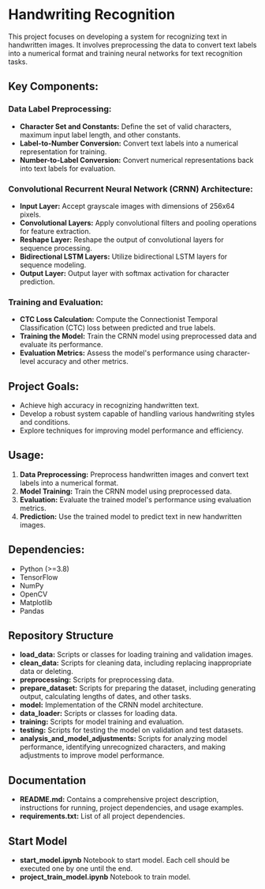 # Handwriting Recognition

This project focuses on developing a system for recognizing text in handwritten images. It involves preprocessing the data to convert text labels into a numerical format and training neural networks for text recognition tasks.

## Key Components:

### Data Label Preprocessing:

- **Character Set and Constants:** Define the set of valid characters, maximum input label length, and other constants.
- **Label-to-Number Conversion:** Convert text labels into a numerical representation for training.
- **Number-to-Label Conversion:** Convert numerical representations back into text labels for evaluation.

### Convolutional Recurrent Neural Network (CRNN) Architecture:

- **Input Layer:** Accept grayscale images with dimensions of 256x64 pixels.
- **Convolutional Layers:** Apply convolutional filters and pooling operations for feature extraction.
- **Reshape Layer:** Reshape the output of convolutional layers for sequence processing.
- **Bidirectional LSTM Layers:** Utilize bidirectional LSTM layers for sequence modeling.
- **Output Layer:** Output layer with softmax activation for character prediction.

### Training and Evaluation:

- **CTC Loss Calculation:** Compute the Connectionist Temporal Classification (CTC) loss between predicted and true labels.
- **Training the Model:** Train the CRNN model using preprocessed data and evaluate its performance.
- **Evaluation Metrics:** Assess the model's performance using character-level accuracy and other metrics.

## Project Goals:

- Achieve high accuracy in recognizing handwritten text.
- Develop a robust system capable of handling various handwriting styles and conditions.
- Explore techniques for improving model performance and efficiency.

## Usage:

1. **Data Preprocessing:** Preprocess handwritten images and convert text labels into a numerical format.
2. **Model Training:** Train the CRNN model using preprocessed data.
3. **Evaluation:** Evaluate the trained model's performance using evaluation metrics.
4. **Prediction:** Use the trained model to predict text in new handwritten images.

## Dependencies:

- Python (>=3.8)
- TensorFlow
- NumPy
- OpenCV
- Matplotlib
- Pandas

## Repository Structure
- **load_data:** Scripts or classes for loading training and validation images.
- **clean_data:** Scripts for cleaning data, including replacing inappropriate data or deleting.
- **preprocessing:** Scripts for preprocessing data.
- **prepare_dataset:** Scripts for preparing the dataset, including generating output, calculating lengths of dates, and other tasks.
- **model:** Implementation of the CRNN model architecture.
- **data_loader:** Scripts or classes for loading data.
- **training:** Scripts for model training and evaluation.
- **testing:** Scripts for testing the model on validation and test datasets.
- **analysis_and_model_adjustments:** Scripts for analyzing model performance, identifying unrecognized characters, and making adjustments to improve model performance.

## Documentation
- **README.md:** Contains a comprehensive project description, instructions for running, project dependencies, and usage examples.
- **requirements.txt:** List of all project dependencies.

## Start Model
- **start_model.ipynb** Notebook to start model. Each cell should be executed one by one until the end.
- **project_train_model.ipynb** Notebook to train model. 
